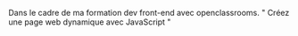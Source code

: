 Dans le cadre de ma formation dev front-end avec openclassrooms.
"   Créez une page web dynamique avec JavaScript "
